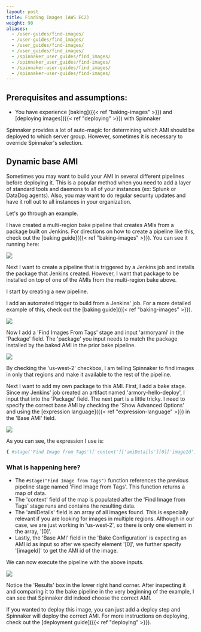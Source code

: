 ```yaml
---
layout: post
title: Finding Images (AWS EC2)
weight: 90
aliases:
  - /user-guides/find-images/
  - /user-guides/find_images/
  - /user_guides/find-images/
  - /user_guides/find_images/
  - /spinnaker_user_guides/find_images/
  - /spinnaker_user_guides/find-images/
  - /spinnaker-user-guides/find_images/
  - /spinnaker-user-guides/find-images/
---
```


## Prerequisites and assumptions:

- You have experience [baking]({{< ref "baking-images" >}}) and [deploying images]({{< ref "deploying" >}}) with Spinnaker

Spinnaker provides a lot of auto-magic for determining which AMI should be deployed to which server group. However, sometimes it is necessary to override Spinnaker's selection.

## Dynamic base AMI

Sometimes you may want to build your AMI in several different pipelines before deploying it. This is a popular method when you need to add a layer of standard tools and daemons to all of your instances (ex: Splunk or DataDog agents). Also, you may want to do regular security updates and have it roll out to all instances in your organization.

Let's go through an example.


I have created a multi-region bake pipeline that creates AMIs from a package built on Jenkins. For directions on how to create a pipeline like this, check out the [baking guide]({{< ref "baking-images" >}}). You can see it running here:

![](/images/Image-2017-04-04-at-11.01.25-AM.png)


Next I want to create a pipeline that is triggered by a Jenkins job and installs the package that Jenkins created. However, I want that package to be installed on top of one of the AMIs from the multi-region bake above.


I start by creating a new pipeline.


I add an automated trigger to build from a Jenkins' job. For a more detailed example of this, check out the [baking guide]({{< ref "baking-images" >}}).

![](/images/Image-2017-04-04-at-2.47.40-PM.png)


Now I add a 'Find Images From Tags' stage and input 'armoryami' in the 'Package' field. The 'package' you input needs to match the package installed by the baked AMI in the prior bake pipeline.

![](/images/Image-2017-04-04-at-2.40.14-PM.png)

By checking the 'us-west-2' checkbox, I am telling Spinnaker to find images in only that regions and make it available to the rest of the pipeline.


Next I want to add my own package to this AMI. First, I add a bake stage. Since my Jenkins' job created an artifact named 'armory-hello-deploy', I input that into the 'Package' field. The next part is a little tricky. I need to specify the correct base AMI by checking the 'Show Advanced Options' and using the [expression language]({{< ref "expression-language" >}}) in the 'Base AMI' field.


![](/images/Image-2017-04-04-at-3.03.22-PM.png)

As you can see, the expression I use is:

```bash
{ #stage('Find Image from Tags')['context']['amiDetails'][0]['imageId'] }
```

### What is happening here?

- The `#stage("Find Image from Tags")` function references the previous pipeline stage named 'Find Image from Tags'. This function returns a map of data.
- The 'context' field of the map is populated after the 'Find Image from Tags' stage runs and contains the resulting data.
- The 'amiDetails' field is an array of all images found. This is especially relevant if you are looking for images in multiple regions. Although in our case, we are just working in 'us-west-2', so there is only one element in the array, '[0]'.
- Lastly, the 'Base AMI' field in the 'Bake Configuration' is expecting an AMI id as input so after we specify element '[0]', we further specify '[imageId]' to get the AMI id of the image.


We can now execute the pipeline with the above inputs.

![](/images/Image-2017-04-04-at-3.22.17-PM.png)

Notice the 'Results' box in the lower right hand corner. After inspecting it and comparing it to the bake pipeline in the very beginning of the example, I can see that Spinnaker did indeed choose the correct AMI.

If you wanted to deploy this image, you can just add a deploy step and Spinnaker will deploy the correct AMI. For more instructions on deploying, check out the [deployment guide]({{< ref "deploying" >}}).

